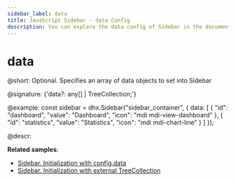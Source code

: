 ```yaml
---
sidebar_label: data
title: JavaScript Sidebar - data Config 
description: You can explore the data config of Sidebar in the documentation of the DHTMLX JavaScript UI library. Browse developer guides and API reference, try out code examples and live demos, and download a free 30-day evaluation version of DHTMLX Suite.
---
```


# data

@short: Optional. Specifies an array of data objects to set into Sidebar

@signature: {'data?: any[] | TreeCollection<ISidebarElement>;'}

@example:
const sidebar = dhx.Sidebar("sidebar_container", {
    data: [
    	{
			"id": "dashboard",
            "value": "Dashboard",
            "icon": "mdi mdi-view-dashboard"
		},
		{
        	"id": "statistics",
        	"value": "Statistics",
        	"icon": "mdi mdi-chart-line"
		}
	]
});

@descr:

**Related samples**:
- [Sidebar. Initialization with config.data](https://snippet.dhtmlx.com/y8y7iw42)
- [Sidebar. Initialization with external TreeCollection](https://snippet.dhtmlx.com/f4wo06yo)

[comment]: # (@related: sidebar/data_loading.md)
